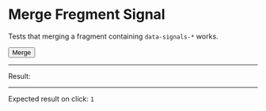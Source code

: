 # Merge Fregment Signal

Tests that merging a fragment containing `data-signals-*` works.

<div>
  <div id="content" data-signals-result="0"><button id="clickable" data-on-click="@get('/tests/merge_fragment_signal/data')" class="btn">Merge</button></div>
  <hr />
  Result:
  <code id="result" data-text="$result"></code>
  <hr />
  Expected result on click: <code>1</code>
</div>